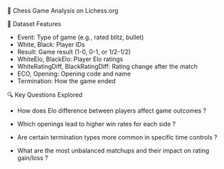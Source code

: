 🧠 Chess Game Analysis on Lichess.org


📁 Dataset Features
- Event: Type of game (e.g., rated blitz, bullet)
- White, Black: Player IDs
- Result: Game result (1-0, 0-1, or 1/2-1/2)
- WhiteElo, BlackElo: Player Elo ratings
- WhiteRatingDiff, BlackRatingDiff: Rating change after the match
- ECO, Opening: Opening code and name
- Termination: How the game ended


🔍 Key Questions Explored
- How does Elo difference between players affect game outcomes ?

- Which openings lead to higher win rates for each side ?

- Are certain termination types more common in specific time controls ?

- What are the most unbalanced matchups and their impact on rating gain/loss ?